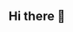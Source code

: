 ## Hi there 👋

<!--
**octaviomaguilar/octaviomaguilar** is a ✨ _special_ ✨ repository because its `README.md` (this file) appears on your GitHub profile.

##🔭 I'm currently working on projects related to the labor market effects of online learning, the macroeconomic effects of transitioning to remote work, and the empirical regularities of energy consumption in the U.S.
- 🌱 Additional early-stage projects involve examining the relationship between the secular trend in automation and jobless recoveries, as well as analyzing the macroeconomic effects of online learning.
- 😄 I am currently applying to PhD programs! Fingers crossed!
- 🐶 Fun fact: I have a 3 year old yellow lab named Totti! 
- ⚽️ #COYG
